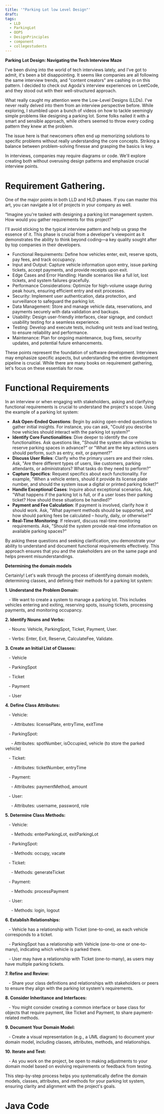 ```yaml
---
title: '"Parking Lot low Level Design"'
draft: 
tags:
  - LLD
  - ParkingLot
  - OOPS
  - DesignPrinciples
  - component
  - collegestudents
---
```

**Parking Lot Design: Navigating the Tech Interview Maze**

  

I've been diving into the world of tech interviews lately, and I've got to admit, it's been a bit disappointing. It seems like companies are all following the same interview trends, and "content creators" are cashing in on this pattern. I decided to check out Agoda's interview experiences on LeetCode, and they stood out with their well-structured approach.

  

What really caught my attention were the Low-Level Designs (LLDs). I've never really delved into them from an interview perspective before. While exploring, I stumbled upon a bunch of videos on how to tackle seemingly simple problems like designing a parking lot. Some folks nailed it with a smart and sensible approach, while others seemed to throw every coding pattern they knew at the problem.

  

The issue here is that newcomers often end up memorizing solutions to specific problems without really understanding the core concepts. Striking a balance between problem-solving finesse and grasping the basics is key.

  

In interviews, companies may require diagrams or code. We'll explore creating both without overusing design patterns and emphasize crucial interview points.


# **Requirement Gathering.** 

  
One of the major points in both LLD and HLD phases. If you can master this art, you can navigate a lot of projects in your company as well. 

  

“Imagine you're tasked with designing a parking lot management system. How would you gather requirements for this project?”

  

I'll avoid sticking to the typical interview pattern and help us grasp the essence of it. This phase is crucial from a developer's viewpoint as it demonstrates the ability to think beyond coding—a key quality sought after by top companies in their developers.

  

- Functional Requirements: Define how vehicles enter, exit, reserve spots, pay fees, and track occupancy.
- Input and Output: Capture vehicle information upon entry, issue parking tickets, accept payments, and provide receipts upon exit.
- Edge Cases and Error Handling: Handle scenarios like a full lot, lost tickets, and system failures gracefully.
- Performance Considerations: Optimize for high-volume usage during peak hours, ensuring efficient entry and exit processes.
- Security: Implement user authentication, data protection, and surveillance to safeguard the parking lot.
- Data Management: Store and manage vehicle data, reservations, and payments securely with data validation and backups.
- Usability: Design user-friendly interfaces, clear signage, and conduct usability testing for a seamless experience.
- Testing: Develop and execute tests, including unit tests and load testing, to ensure reliability and performance.
- Maintenance: Plan for ongoing maintenance, bug fixes, security updates, and potential future enhancements.

  

  

These points represent the foundation of software development. Interviews may emphasize specific aspects, but understanding the entire development pipeline is crucial. While there are many books on requirement gathering, let's focus on these essentials for now.

  

# **Functional Requirements**

  

In an interview or when engaging with stakeholders, asking and clarifying functional requirements is crucial to understand the project's scope. Using the example of a parking lot system:

- **Ask Open-Ended Questions**: Begin by asking open-ended questions to gather initial insights. For instance, you can ask, "Could you describe how vehicles should interact with the parking lot system?"
- **Identify Core Functionalities**: Dive deeper to identify the core functionalities. Ask questions like, "Should the system allow vehicles to reserve parking spaces in advance?" or "What are the key actions users should perform, such as entry, exit, or payment?"
- **Discuss User Roles**: Clarify who the primary users are and their roles. Ask, "Are there different types of users, like customers, parking attendants, or administrators? What tasks do they need to perform?"
- **Capture Specifics**: Request specifics about each functionality. For example, "When a vehicle enters, should it provide its license plate number, and should the system issue a digital or printed parking ticket?"
- **Handle Exceptional Cases**: Inquire about exceptional scenarios. Ask, "What happens if the parking lot is full, or if a user loses their parking ticket? How should these situations be handled?"
- **Payment and Fee Calculation**: If payment is involved, clarify how it should work. Ask, "What payment methods should be supported, and how should parking fees be calculated – hourly, daily, or otherwise?"
- **Real-Time Monitoring**: If relevant, discuss real-time monitoring requirements. Ask, "Should the system provide real-time information on available parking spaces?"

  

By asking these questions and seeking clarification, you demonstrate your ability to understand and document functional requirements effectively. This approach ensures that you and the stakeholders are on the same page and helps prevent misunderstandings. 

  

**Determining the domain models**

  

Certainly! Let's walk through the process of identifying domain models, determining classes, and defining their methods for a parking lot system:

  

**1. Understand the Problem Domain:**

   - We want to create a system to manage a parking lot. This includes vehicles entering and exiting, reserving spots, issuing tickets, processing payments, and monitoring occupancy.

  

**2. Identify Nouns and Verbs:**

   - Nouns: Vehicle, ParkingSpot, Ticket, Payment, User.

   - Verbs: Enter, Exit, Reserve, CalculateFee, Validate.

  

**3. Create an Initial List of Classes:**

   - Vehicle

   - ParkingSpot

   - Ticket

   - Payment

   - User

  

**4. Define Class Attributes:**

  

   - Vehicle:

     - Attributes: licensePlate, entryTime, exitTime

  

   - ParkingSpot:

     - Attributes: spotNumber, isOccupied, vehicle (to store the parked vehicle)

  

   - Ticket:

     - Attributes: ticketNumber, entryTime

  

   - Payment:

     - Attributes: paymentMethod, amount

  

   - User:

     - Attributes: username, password, role

  

**5. Determine Class Methods:**

  

   - Vehicle:

     - Methods: enterParkingLot, exitParkingLot

  

   - ParkingSpot:

     - Methods: occupy, vacate

  

   - Ticket:

     - Methods: generateTicket

  

   - Payment:

     - Methods: processPayment

  

   - User:

     - Methods: login, logout

  

**6. Establish Relationships:**

  

   - Vehicle has a relationship with Ticket (one-to-one), as each vehicle corresponds to a ticket.

   - ParkingSpot has a relationship with Vehicle (one-to-one or one-to-many), indicating which vehicle is parked there.

   - User may have a relationship with Ticket (one-to-many), as users may have multiple parking tickets.

  

**7. Refine and Review:**

   - Share your class definitions and relationships with stakeholders or peers to ensure they align with the parking lot system's requirements.

  

**8. Consider Inheritance and Interfaces:**

   - You might consider creating a common interface or base class for objects that require payment, like Ticket and Payment, to share payment-related methods.

  

**9. Document Your Domain Model:**

   - Create a visual representation (e.g., a UML diagram) to document your domain model, including classes, attributes, methods, and relationships.

  

**10. Iterate and Test:**

   - As you work on the project, be open to making adjustments to your domain model based on evolving requirements or feedback from testing.

  

This step-by-step process helps you systematically define the domain models, classes, attributes, and methods for your parking lot system, ensuring clarity and alignment with the project's goals.

# Java Code 
